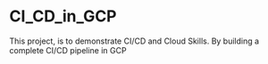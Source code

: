 # CI_CD_in_GCP
This project, is to demonstrate CI/CD and Cloud Skills. By building a complete CI/CD pipeline in GCP
